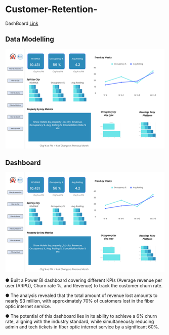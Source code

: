 # Customer-Retention-

DashBoard [Link](https://www.novypro.com/project/customer-retention-dashboard-8)

## Data Modelling
<p align="center">
    <img src="https://github.com/sharikcodes/AtliQ_Hospitality_Analysis_PowerBI/blob/main/Pictures/mock%20up%20dashboard_atliq%20grands.png" width="600">
</p>

## Dashboard
<p align="center">
    <img src="https://github.com/sharikcodes/AtliQ_Hospitality_Analysis_PowerBI/blob/main/Pictures/mock%20up%20dashboard_atliq%20grands.png" width="600">
</p>

●	Built a Power BI dashboard covering different KPIs (Average revenue per user (ARPU), Churn rate %, and Revenue) to track the 
customer churn rate.


●	The analysis revealed that the total amount of revenue lost amounts to nearly $3 million, with approximately 70% of customers 
lost in the fiber optic internet service.


●	The potential of this dashboard lies in its ability to achieve a 6% churn rate, aligning with the industry standard, while 
simultaneously reducing admin and tech tickets in fiber optic internet service by a significant 60%.
